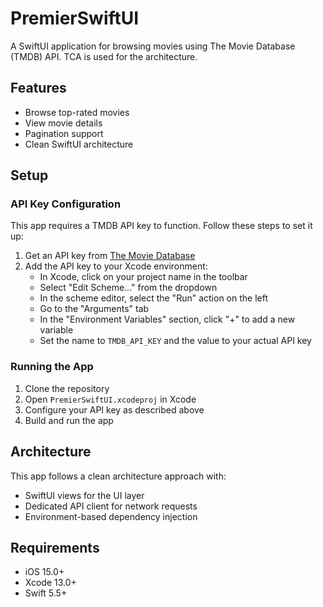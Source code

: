 # PremierSwiftUI

A SwiftUI application for browsing movies using The Movie Database (TMDB) API. TCA is used for the architecture.

## Features

- Browse top-rated movies
- View movie details
- Pagination support
- Clean SwiftUI architecture

## Setup

### API Key Configuration

This app requires a TMDB API key to function. Follow these steps to set it up:

1. Get an API key from [The Movie Database](https://www.themoviedb.org/documentation/api)
2. Add the API key to your Xcode environment:
   - In Xcode, click on your project name in the toolbar
   - Select "Edit Scheme..." from the dropdown
   - In the scheme editor, select the "Run" action on the left
   - Go to the "Arguments" tab
   - In the "Environment Variables" section, click "+" to add a new variable
   - Set the name to `TMDB_API_KEY` and the value to your actual API key

### Running the App

1. Clone the repository
2. Open `PremierSwiftUI.xcodeproj` in Xcode
3. Configure your API key as described above
4. Build and run the app

## Architecture

This app follows a clean architecture approach with:
- SwiftUI views for the UI layer
- Dedicated API client for network requests
- Environment-based dependency injection

## Requirements

- iOS 15.0+
- Xcode 13.0+
- Swift 5.5+
